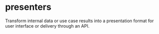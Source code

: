# presenters

Transform internal data or use case results into a presentation format for user interface or delivery through an API.
